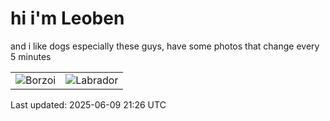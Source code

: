 # hi i'm Leoben

and i like dogs especially these guys, have some photos that change every 5 minutes 

|  |  |
|--------|----------|
| ![Borzoi](https://random-dog-vercel.vercel.app/api/random-borzoi?v=1749504416) | ![Labrador](https://random-dog-vercel.vercel.app/api/random-labrador?v=1749504416) |

Last updated: 2025-06-09 21:26 UTC
